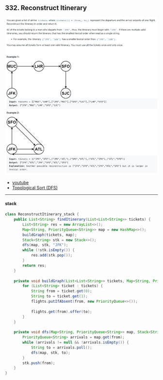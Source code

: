 ## 332. Reconstruct Itinerary
![](img/2023-07-31-21-20-43.png)

- [youtube](https://www.youtube.com/watch?v=kZXsB3WemYY)
- [Topological Sort (DFS)](https://www.cs.usfca.edu/~galles/visualization/TopoSortDFS.html)

---

#### stack

```java
class ReconstructItinerary_stack {
    public List<String> findItinerary(List<List<String>> tickets) {
        List<String> res = new ArrayList<>();
        Map<String, PriorityQueue<String>> map = new HashMap<>();
        buildGraph(tickets, map);
        Stack<String> stk = new Stack<>();
        dfs(map, stk, "JFK");
        while (!stk.isEmpty()) {
            res.add(stk.pop());
        }
        return res;
    }

    private void buildGraph(List<List<String>> tickets, Map<String, PriorityQueue<String>> flights) {
        for (List<String> ticket : tickets) {
            String from = ticket.get(0);
            String to = ticket.get(1);
            flights.putIfAbsent(from, new PriorityQueue<>());

            flights.get(from).offer(to);
        }
    }

    private void dfs(Map<String, PriorityQueue<String>> map, Stack<String> stk, String from) {
        PriorityQueue<String> arrivals = map.get(from);
        while (arrivals != null && !arrivals.isEmpty()) {
            String to = arrivals.poll();
            dfs(map, stk, to);
        }
        stk.push(from);
    }
}
```